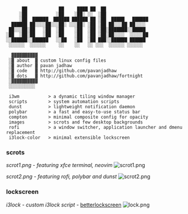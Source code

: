 ```
      ██            ██     ████ ██  ██
     ░██           ░██    ░██░ ░░  ░██
     ░██  ██████  ██████ ██████ ██ ░██  █████   ██████
  ██████ ██░░░░██░░░██░ ░░░██░ ░██ ░██ ██░░░██ ██░░░░
 ██░░░██░██   ░██  ░██    ░██  ░██ ░██░███████░░█████
░██  ░██░██   ░██  ░██    ░██  ░██ ░██░██░░░░  ░░░░░██
░░██████░░██████   ░░██   ░██  ░██ ███░░██████ ██████
 ░░░░░░  ░░░░░░     ░░    ░░   ░░ ░░░  ░░░░░░ ░░░░░░

  ▓▓▓▓▓▓▓▓▓▓
 ░▓ about  ▓ custom linux config files
 ░▓ author ▓ pavan jadhaw
 ░▓ code   ▓ http://github.com/pavanjadhaw
 ░▓ dots   ▓ http://github.com/pavanjadhaw/fortnight
 ░▓▓▓▓▓▓▓▓▓▓
 ░░░░░░░░░░

 i3wm           > a dynamic tiling window manager
 scripts        > system automation scripts
 dunst          > lightweight notification daemon
 polybar        > a fast and easy-to-use status bar
 compton        > minimal composite config for opacity
 images         > scrots and few desktop backgrounds
 rofi           > a window switcher, application launcher and dmenu replacement
 i3lock-color   > minimal extensible lockscreen
```


### scrots

*scrot1.png* - *featuring xfce terminal, neovim*
![scrot1.png](https://github.com/pavanjadhaw/fortnight/raw/master/images/scrots/scrot1.png)


*scrot2.png* - *featuring rofi, polybar and dunst*
![scrot2.png](https://github.com/pavanjadhaw/fortnight/raw/master/images/scrots/scrot2.png)



### lockscreen

*i3lock* - *custom i3lock script* - [betterlockscreen]
![lock.png](https://github.com/pavanjadhaw/fortnight/raw/master/images/scrots/lock.png)

[betterlockscreen]: https://github.com/pavanjadhaw/betterlockscreen
